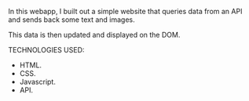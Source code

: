 In this webapp, I built out a simple website that queries data from an API and sends back some text and images.

This data is then updated and displayed on the DOM.

TECHNOLOGIES USED:

- HTML.
- CSS.
- Javascript.
- API.